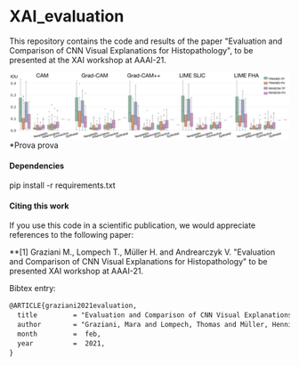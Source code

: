# XAI_evaluation
This repository contains the code and results of the paper "Evaluation and Comparison of CNN Visual Explanations for Histopathology",  to be presented at the XAI workshop at AAAI-21.

![Example image](https://github.com/maragraziani/XAI_evaluation/blob/master/results/imgs/ious_def_final.png)
*Prova prova


#### Dependencies
pip install -r requirements.txt

#### Citing this work
If you use this code in a scientific publication, we would appreciate references to the following paper:

**[1]  Graziani M., Lompech T., Müller H. and Andrearczyk V. "Evaluation and Comparison of CNN Visual Explanations for Histopathology" to be presented XAI workshop at AAAI-21. 

Bibtex entry:
```latex 
@ARTICLE{graziani2021evaluation,
  title         = "Evaluation and Comparison of CNN Visual Explanations for Histopathology",
  author        = "Graziani, Mara and Lompech, Thomas and Müller, Henning and Andrearczyk, Vincent",
  month         =  feb,
  year          =  2021,
}
```